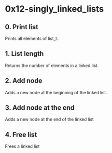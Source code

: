 # 0x12-singly_linked_lists
## 0. Print list
Prints all elements of list_t.
## 1. List length
Returns the number of elements in a linked list.
## 2. Add node
Adds a new node at the beginning of the linked list.
## 3. Add node at the end
Adds a new node at the end of the linked list
## 4. Free list
Frees a linked list
